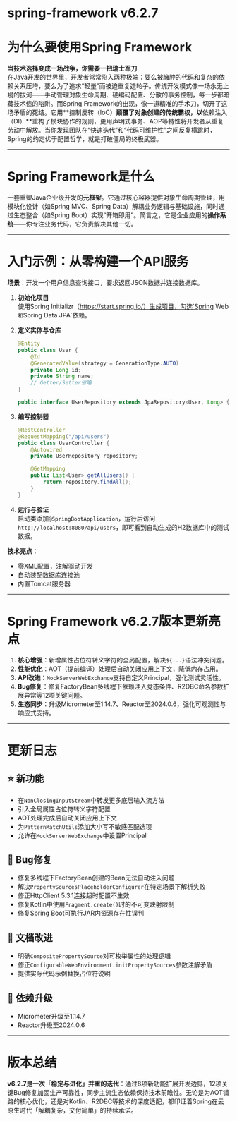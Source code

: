 # spring-framework v6.2.7
# 为什么要使用Spring Framework  
**当技术选择变成一场战争，你需要一把瑞士军刀**  
在Java开发的世界里，开发者常常陷入两种极端：要么被臃肿的代码和复杂的依赖关系压垮，要么为了追求“轻量”而被迫重复造轮子。传统开发模式像一场永无止境的拔河——手动管理对象生命周期、硬编码配置、分散的事务控制，每一步都暗藏技术债的陷阱。而Spring Framework的出现，像一道精准的手术刀，切开了这场矛盾的死结。它用**控制反转（IoC）**颠覆了对象创建的传统霸权，以**依赖注入（DI）**重构了模块协作的规则，更用声明式事务、AOP等特性将开发者从重复劳动中解放。当你发现团队在“快速迭代”和“代码可维护性”之间反复横跳时，Spring的约定优于配置哲学，就是打破僵局的终极武器。

---

# Spring Framework是什么  
一套重塑Java企业级开发的**元框架**。它通过核心容器提供对象生命周期管理，用模块化设计（如Spring MVC、Spring Data）解耦业务逻辑与基础设施，同时通过生态整合（如Spring Boot）实现“开箱即用”。简言之，它是企业应用的**操作系统**——你专注业务代码，它负责解决其他一切。

---

# 入门示例：从零构建一个API服务  
**场景**：开发一个用户信息查询接口，要求返回JSON数据并连接数据库。  

1. **初始化项目**  
   使用Spring Initializr（https://start.spring.io/）生成项目，勾选`Spring Web`和`Spring Data JPA`依赖。  

2. **定义实体与仓库**  
   ```java
   @Entity
   public class User {
       @Id
       @GeneratedValue(strategy = GenerationType.AUTO)
       private Long id;
       private String name;
       // Getter/Setter省略
   }

   public interface UserRepository extends JpaRepository<User, Long> {}
   ```

3. **编写控制器**  
   ```java
   @RestController
   @RequestMapping("/api/users")
   public class UserController {
       @Autowired
       private UserRepository repository;

       @GetMapping
       public List<User> getAllUsers() {
           return repository.findAll();
       }
   }
   ```

4. **运行与验证**  
   启动类添加`@SpringBootApplication`，运行后访问`http://localhost:8080/api/users`，即可看到自动生成的H2数据库中的测试数据。  

**技术亮点**：  
- 零XML配置，注解驱动开发  
- 自动装配数据库连接池  
- 内置Tomcat服务器  

---

# Spring Framework v6.2.7版本更新亮点  
1. **核心增强**：新增属性占位符转义字符的全局配置，解决`${...}`语法冲突问题。  
2. **性能优化**：AOT（提前编译）处理后自动关闭应用上下文，降低内存占用。  
3. **API改进**：`MockServerWebExchange`支持自定义Principal，强化测试灵活性。  
4. **Bug修复**：修复FactoryBean多线程下依赖注入竞态条件、R2DBC命名参数扩展异常等12项关键问题。  
5. **生态同步**：升级Micrometer至1.14.7、Reactor至2024.0.6，强化可观测性与响应式支持。

---

# 更新日志  

## ⭐ 新功能  
- 在`NonClosingInputStream`中转发更多底层输入流方法  
- 引入全局属性占位符转义字符配置  
- AOT处理完成后自动关闭应用上下文  
- 为`PatternMatchUtils`添加大小写不敏感匹配选项  
- 允许在`MockServerWebExchange`中设置Principal  

## 🐞 Bug修复  
- 修复多线程下FactoryBean创建的Bean无法自动注入问题  
- 解决`PropertySourcesPlaceholderConfigurer`在特定场景下解析失败  
- 修正HttpClient 5.3.1连接超时配置不生效  
- 修复Kotlin中使用`Fragment.create()`时的不可变映射限制  
- 修复Spring Boot可执行JAR内资源存在性误判  

## 📔 文档改进  
- 明确`CompositePropertySource`对可枚举属性的处理逻辑  
- 修正`ConfigurableWebEnvironment.initPropertySources`参数注解矛盾  
- 提供实际代码示例替换占位符说明  

## 🔨 依赖升级  
- Micrometer升级至1.14.7  
- Reactor升级至2024.0.6  

---

# 版本总结  
**v6.2.7是一次「稳定与进化」并重的迭代**：通过8项新功能扩展开发边界，12项关键Bug修复加固生产可靠性，同步主流生态依赖保持技术前瞻性。无论是为AOT铺路的核心优化，还是对Kotlin、R2DBC等技术的深度适配，都印证着Spring在云原生时代「解耦复杂，交付简单」的持续承诺。